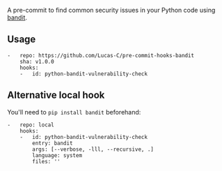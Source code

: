 A pre-commit to find common security issues in your Python code using [bandit](//pypi.python.org/pypi/bandit).


## Usage
```
-   repo: https://github.com/Lucas-C/pre-commit-hooks-bandit
    sha: v1.0.0
    hooks:
    -   id: python-bandit-vulnerability-check
```


## Alternative local hook
You'll need to `pip install bandit` beforehand:
```
-   repo: local
    hooks:
    -   id: python-bandit-vulnerability-check
        entry: bandit
        args: [--verbose, -lll, --recursive, .]
        language: system
        files: ''
```

